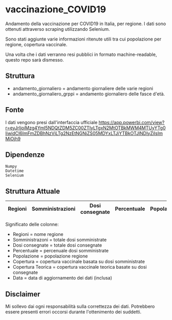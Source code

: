 # vaccinazione_COVID19
Andamento della vaccinazione per COVID19 in Italia, per regione. 
I dati sono ottenuti attraverso scraping utilizzando Selenium.

Sono stati aggiunte varie informazioni ritenute utili tra cui popolazione per regione, copertura vaccinale.

Una volta che i dati verranno resi pubblici in formato machine-readable, questo repo sarà dismesso.

## Struttura

* andamento_giornaliero = andamento giornaliere delle varie regioni
* andamento_giornaliero_grppi = andamento giornaliero delle fasce d'età.


## Fonte

I dati vengono presi dall'interfaccia ufficiale https://app.powerbi.com/view?r=eyJrIjoiMzg4YmI5NDQtZDM5ZC00ZTIyLTgxN2MtOTBkMWM4MTUyYTg0IiwidCI6ImFmZDBhNzVjLTg2NzEtNGNjZS05MDYxLTJjYTBkOTJlNDIyZiIsImMiOjh9

## Dipendenze
	Numpy
	Datetime
	Selenium

## Struttura Attuale
Regioni | Somministrazioni | Dosi consegnate | Percentuale | Popolazione | Copertura | Copertura Teorica | Data | 
--- | --- | --- | --- |--- |--- |--- |--- |

Significato delle colonne:
  * Regioni = nome regione
  * Somministrazoni = totale dosi somministrate
  * Dosi consegnate = totale dosi consegnate
  * Percentuale = percenuale dosi somministrate
  * Popolazione = popolazione regione
  * Copertura = copertura vaccinale basata su dosi somministrate
  * Copertura Teorica = copertura vaccinale teorica basate su dosi consegnate
  * Data = data di aggiornamento dei dati (inclusa)
  

## Disclaimer
Mi sollevo dai ogni responsabilità sulla correttezza dei dati. Potrebbero essere presenti errori occorsi durante l'ottenimento dei suddetti.


